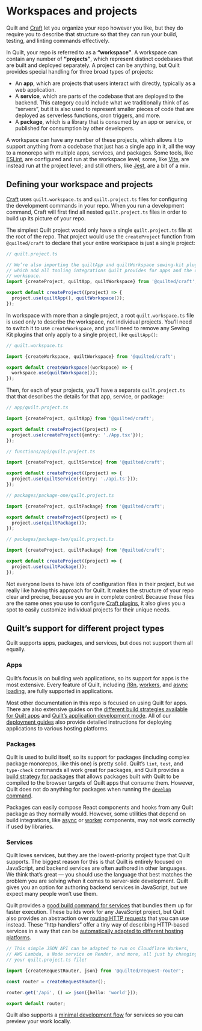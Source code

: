 # Workspaces and projects

Quilt and [Craft](./craft.md) let you organize your repo however you like, but they do require you to describe that structure so that they can run your build, testing, and linting commands effectively.

In Quilt, your repo is referred to as a **“workspace”**. A workspace can contain any number of **“projects”**, which represent distinct codebases that are built and deployed separately. A project can be anything, but Quilt provides special handling for three broad types of projects:

- An **app**, which are projects that users interact with directly, typically as a web application.
- A **service**, which are parts of the codebase that are deployed to the backend. This category could include what we traditionally think of as “servers”, but it is also used to represent smaller pieces of code that are deployed as serverless functions, cron triggers, and more.
- A **package**, which is a library that is consumed by an app or service, or published for consumption by other developers.

A workspace can have any number of these projects, which allows it to support anything from a codebase that just has a single app in it, all the way to a monorepo with multiple apps, services, and packages. Some tools, like [ESLint](../features/linting.md), are configured and run at the workspace level; some, like [Vite](../features/developing/apps.md), are instead run at the project level; and still others, like [Jest](../features/testing.md), are a bit of a mix.

## Defining your workspace and projects

[Craft](./craft.md) uses `quilt.workspace.ts` and `quilt.project.ts` files for configuring the development commands in your repo. When you run a development command, Craft will first find all nested `quilt.project.ts` files in order to build up its picture of your repo.

The simplest Quilt project would only have a single `quilt.project.ts` file at the root of the repo. That project would use the `createProject` function from `@quilted/craft` to declare that your entire workspace is just a single project:

```ts
// quilt.project.ts

// We’re also importing the quiltApp and quiltWorkspace sewing-kit plugins here,
// which add all tooling integrations Quilt provides for apps and the overall
// workspace.
import {createProject, quiltApp, quiltWorkspace} from '@quilted/craft';

export default createProject((project) => {
  project.use(quiltApp(), quiltWorkspace());
});
```

In workspace with more than a single project, a root `quilt.workspace.ts` file is used only to describe the workspace, not individual projects. You’ll need to switch it to use `createWorkspace`, and you’ll need to remove any Sewing Kit plugins that only apply to a single project, like `quiltApp()`:

```ts
// quilt.workspace.ts

import {createWorkspace, quiltWorkspace} from '@quilted/craft';

export default createWorkspace((workspace) => {
  workspace.use(quiltWorkspace());
});
```

Then, for each of your projects, you’ll have a separate `quilt.project.ts` that that describes the details for that app, service, or package:

```ts
// app/quilt.project.ts

import {createProject, quiltApp} from '@quilted/craft';

export default createProject((project) => {
  project.use(createProject({entry: './App.tsx'}));
});

// functions/api/quilt.project.ts

import {createProject, quiltService} from '@quilted/craft';

export default createProject((project) => {
  project.use(quiltService({entry: './api.ts'}));
});

// packages/package-one/quilt.project.ts

import {createProject, quiltPackage} from '@quilted/craft';

export default createProject((project) => {
  project.use(quiltPackage());
});

// packages/package-two/quilt.project.ts

import {createProject, quiltPackage} from '@quilted/craft';

export default createProject((project) => {
  project.use(quiltPackage());
});
```

Not everyone loves to have lots of configuration files in their project, but we really like having this approach for Quilt. It makes the structure of your repo clear and precise, because you are in complete control. Because these files are the same ones you use to configure [Craft plugins](./craft.md#plugins), it also gives you a spot to easily customize individual projects for their unique needs.

## Quilt’s support for different project types

Quilt supports apps, packages, and services, but does not support them all equally.

### Apps

Quilt’s focus is on building web applications, so its support for apps is the most extensive. Every feature of Quilt, including [i18n](../features/i18n.md), [workers](../features/workers.md), and [async loading](../features/async.md), are fully supported in applications.

Most other documentation in this repo is focused on using Quilt for apps. There are also extensive guides on the [different build strategies available for Quilt apps](../features/builds/apps) and [Quilt’s application development mode](../features/developing/apps.md). All of our [deployment guides](./deploy) also provide detailed instructions for deploying applications to various hosting platforms.

### Packages

Quilt is used to build itself, so its support for packages (including complex package monorepos, like this one) is pretty solid. Quilt’s `lint`, `test`, and `type-check` commands all work great for packages, and Quilt provides a [build strategy for packages](../features/builds/packages) that allows packages built with Quilt to be compiled to the browser targets of Quilt apps that consume them. However, Quilt does not do anything for packages when running the [`develop` command](../features/developing/apps.md).

Packages can easily compose React components and hooks from any Quilt package as they normally would. However, some utilities that depend on build integrations, like [async](../features/async.md) or [worker](../features/workers.md) components, may not work correctly if used by libraries.

### Services

Quilt loves services, but they are the lowest-priority project type that Quilt supports. The biggest reason for this is that Quilt is entirely focused on JavaScript, and backend services are often authored in other languages. We think that’s great — you should use the language that best matches the problem you are solving when it comes to server-side development. Quilt gives you an option for authoring backend services in JavaScript, but we expect many people won’t use them.

Quilt provides a [good build command for services](../features/builds/services.md) that bundles them up for faster execution. These builds work for any JavaScript project, but Quilt also provides an abstraction over [routing HTTP requests](../features/request-routing.md) that you can use instead. These “http handlers” offer a tiny way of describing HTTP-based services in a way that can be [automatically adapted to different hosting platforms](./deploy).

```ts
// This simple JSON API can be adapted to run on Cloudflare Workers,
// AWS Lambda, a Node service on Render, and more, all just by changing
// your quilt.project.ts file!

import {createRequestRouter, json} from '@quilted/request-router';

const router = createRequestRouter();

router.get('/api', () => json({hello: 'world'}));

export default router;
```

Quilt also supports a [minimal development flow](../features/developing/services.md) for services so you can preview your work locally.
